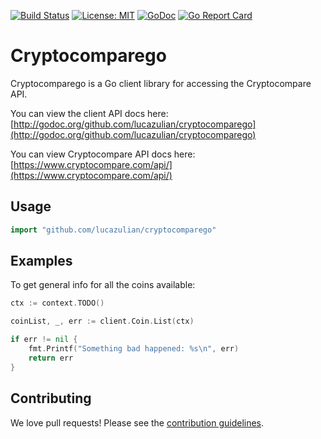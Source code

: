 [![Build Status](https://api.travis-ci.org/lucazulian/cryptocomparego.svg)](https://travis-ci.org/lucazulian/cryptocomparego)
[![License: MIT](https://img.shields.io/badge/License-MIT-yellow.svg)](https://opensource.org/licenses/MIT)
[![GoDoc](http://img.shields.io/badge/go-documentation-blue.svg?style=flat-square)](http://godoc.org/github.com/lucazulian/cryptocomparego)
[![Go Report Card](https://goreportcard.com/badge/github.com/lucazulian/cryptocomparego)](https://goreportcard.com/report/github.com/lucazulian/cryptocomparego)

# Cryptocomparego

Cryptocomparego is a Go client library for accessing the Cryptocompare API.

You can view the client API docs here: [http://godoc.org/github.com/lucazulian/cryptocomparego](http://godoc.org/github.com/lucazulian/cryptocomparego)

You can view Cryptocompare API docs here: [https://www.cryptocompare.com/api/](https://www.cryptocompare.com/api/)


## Usage

```go
import "github.com/lucazulian/cryptocomparego"
```

## Examples


To get general info for all the coins available:

```go
ctx := context.TODO()

coinList, _, err := client.Coin.List(ctx)

if err != nil {
    fmt.Printf("Something bad happened: %s\n", err)
    return err
}
```

## Contributing

We love pull requests! Please see the [contribution guidelines](CONTRIBUTING.md).